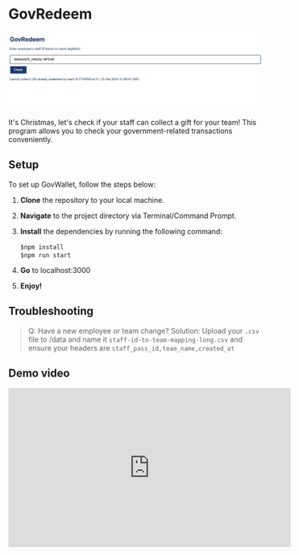 # GovRedeem
![Screenshot of GovRedeem](./images/screenshot.jpeg)

It's Christmas, let's check if your staff can collect a gift for your team! This program allows you to check your government-related transactions conveniently.

## Setup

To set up GovWallet, follow the steps below:

1. **Clone** the repository to your local machine.
2. **Navigate** to the project directory via Terminal/Command Prompt.
3. **Install** the dependencies by running the following command:

   ```shell
   $npm install
   $npm run start
   ```
4. **Go** to localhost:3000
5. **Enjoy!**

## Troubleshooting
>Q: Have a new employee or team change? 
Solution: Upload your `.csv` file to /data and name it `staff-id-to-team-mapping-long.csv` and ensure your headers are `staff_pass_id,team_name,created_at`

## Demo video
<iframe width="560" height="315" src="https://www.youtube.com/embed/HFxL5VYUCjk?si=Lib6Hdp7FQAoKPin" title="YouTube video player" frameborder="0" allow="accelerometer; autoplay; clipboard-write; encrypted-media; gyroscope; picture-in-picture; web-share" allowfullscreen></iframe>